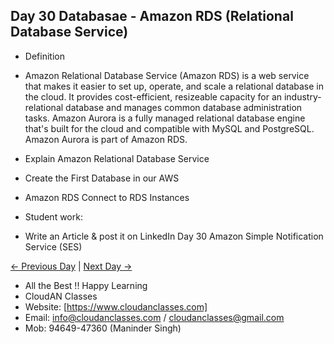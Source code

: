 ## Day 30 Databasae - Amazon RDS (Relational Database Service)

- Definition
  
- Amazon Relational Database Service (Amazon RDS) is a web service that makes it easier to set up, operate, and 
  scale a relational database in the cloud. It provides cost-efficient, resizeable capacity for an industry-    
  relational database and manages common database administration tasks. Amazon Aurora is a fully managed 
  relational database engine that's built for the cloud and compatible with MySQL and PostgreSQL. Amazon Aurora 
  is part of Amazon RDS.


- Explain Amazon Relational Database Service

- Create the First Database in our AWS

- Amazon RDS Connect to RDS Instances


- Student work:
- Write an Article & post it on LinkedIn Day 30 Amazon Simple Notification Service (SES)

[← Previous Day](../Day29/README.md) | [Next Day →](../Day31/README.md)

- All the Best !! Happy Learning
- CloudAN Classes
- Website: [https://www.cloudanclasses.com]
- Email: info@cloudanclasses.com / cloudanclasses@gmail.com
- Mob: 94649-47360 (Maninder Singh)

